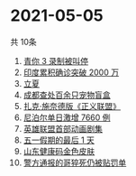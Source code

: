 # 2021-05-05
  共 10条

  <!-- BEGIN -->
  <!-- 最后更新时间:Wed May 05 2021 10:10:47 GMT+0000 (Coordinated Universal Time) -->
  1. [青你 3 录制被叫停](https://www.zhihu.com/search?q=青春有你3)
1. [印度累积确诊突破 2000 万](https://www.zhihu.com/search?q=印度疫情)
1. [立夏](https://www.zhihu.com/search?q=立夏)
1. [成都查处百余只宠物盲盒](https://www.zhihu.com/search?q=宠物盲盒)
1. [扎克·施奈德版《正义联盟》](https://www.zhihu.com/search?q=正义联盟)
1. [尼泊尔单日激增 7660 例](https://www.zhihu.com/search?q=尼泊尔疫情)
1. [英雄联盟首部动画剧集](https://www.zhihu.com/search?q=英雄联盟)
1. [五一假期的最后 1 天](https://www.zhihu.com/search?q=五一)
1. [山东健康码金色皮肤](https://www.zhihu.com/search?q=山东健康码)
1. [警方通报的哥猝死仍被贴罚单](https://www.zhihu.com/search?q=的哥猝死)
  <!-- END -->
  